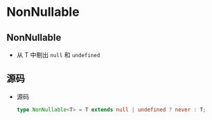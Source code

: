 # NonNullable

## NonNullable<T>

  - 从 T 中剔出 `null` 和 `undefined`

## 源码

  - 源码

    ```ts
    type NonNullable<T> = T extends null | undefined ? never : T;
    ```
